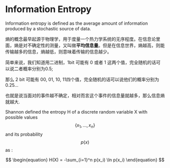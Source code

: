 # Information Entropy

Information entropy is defined as the average amount of information produced by a stochastic source of data.

熵的概念最早起源于物理学，用于度量一个热力学系统的无序程度。在信息论里面，熵是对不确定性的测量，又叫做**平均信息量**。但是在信息世界，熵越高，则能传输越多的信息，熵越低，则意味着传输的信息越少。

简单来说，我们知道用二进制，1bit 可能有 0 或者 1 这两个值，完全随机的话可以说二者概率分别为0.5;

那么 2 bit 可能有 00, 01, 10, 11四个值，完全随机的话可以说他们的概率分别为 0.25...

也就是说当面对的事件越不确定，相对而言这个事件的信息量就越多，那么信息熵就越大.

Shannon defined the entropy Η of a discrete random variable X with possible values $$\{x_1, ..., x_n\}$$ and its probability $$p(x)$$ as :

$$
\begin{equation}
H(X) = -\sum_{i=1}^n p(x_i) \ln p(x_i) 
\end{equation}
$$